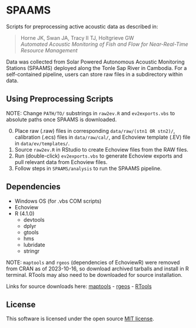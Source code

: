 # SPAAMS
Scripts for preprocessing active acoustic data as described in:

>Horne JK, Swan JA, Tracy II TJ, Holtgrieve GW  
*Automated Acoustic Monitoring of Fish and Flow for Near-Real-Time Resource Management*

Data was collected from Solar Powered Autonomous Acoustic Monitoring Stations (SPAAMS) deployed along the Tonle Sap River in Cambodia. For a self-contained pipeline, users can store raw files in a subdirectory within data.

## Using Preprocessing Scripts
NOTE: Change ``PATH/TO/`` substrings in ``raw2ev.R`` and ``ev2exports.vbs`` to absolute paths once SPAAMS is downloaded.

0. Place raw (.raw) files in corresponding ``data/raw/(stn1 OR stn2)/``, calibration (.ecs) files in ``data/raw/cal/``, and Echoview template (.EV) file in ``data/ev/templates/``.
1. Source ``raw2ev.R`` in RStudio to create Echoview files from the RAW files.
2. Run (double-click) ``ev2exports.vbs`` to generate Echoview exports and pull relevant data from Echoview files.
3. Follow steps in ``SPAAMS/analysis`` to run the SPAAMS pipeline.

## Dependencies
* Windows OS (for .vbs COM scripts)
* Echoview
* R (4.1.0)
    * devtools
    * dplyr
    * gtools
    * hms
    * lubridate
    * stringr

NOTE: ``maptools`` and ``rgeos`` (dependencies of EchoviewR) were removed from CRAN as of 2023-10-16, so download archived tarballs and install in R terminal. RTools may also need to be downloaded for source installation.

Links for source downloads here: [maptools](https://cran.r-project.org/src/contrib/Archive/maptools/) - [rgeos](https://cran.r-project.org/src/contrib/Archive/rgeos/) - [RTools](https://cran.r-project.org/bin/windows/Rtools/rtools43/rtools.html)

## License
This software is licensed under the open source [MIT license](../LICENSE).